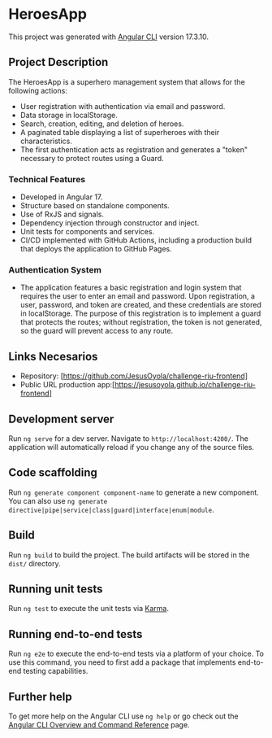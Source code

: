 # HeroesApp

This project was generated with [Angular CLI](https://github.com/angular/angular-cli) version 17.3.10.

## Project Description

The HeroesApp is a superhero management system that allows for the following actions:

- User registration with authentication via email and password.
- Data storage in localStorage.
- Search, creation, editing, and deletion of heroes.
- A paginated table displaying a list of superheroes with their characteristics.
- The first authentication acts as registration and generates a "token" necessary to protect routes using a Guard.

### Technical Features

- Developed in Angular 17.
- Structure based on standalone components.
- Use of RxJS and signals.
- Dependency injection through constructor and inject.
- Unit tests for components and services.
- CI/CD implemented with GitHub Actions, including a production build that deploys the application to GitHub Pages.

### Authentication System

- The application features a basic registration and login system that requires the user to enter an email and password. Upon registration, a user, password, and token are created, and these credentials are stored in localStorage. The purpose of this registration is to implement a guard that protects the routes; without registration, the token is not generated, so the guard will prevent access to any route.

## Links Necesarios

- Repository: [https://github.com/JesusOyola/challenge-riu-frontend]
- Public URL production app:[https://jesusoyola.github.io/challenge-riu-frontend]

## Development server

Run `ng serve` for a dev server. Navigate to `http://localhost:4200/`. The application will automatically reload if you change any of the source files.

## Code scaffolding

Run `ng generate component component-name` to generate a new component. You can also use `ng generate directive|pipe|service|class|guard|interface|enum|module`.

## Build

Run `ng build` to build the project. The build artifacts will be stored in the `dist/` directory.

## Running unit tests

Run `ng test` to execute the unit tests via [Karma](https://karma-runner.github.io).

## Running end-to-end tests

Run `ng e2e` to execute the end-to-end tests via a platform of your choice. To use this command, you need to first add a package that implements end-to-end testing capabilities.

## Further help

To get more help on the Angular CLI use `ng help` or go check out the [Angular CLI Overview and Command Reference](https://angular.io/cli) page.
